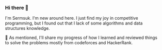 ### Hi there 👋

I'm Sermsuk. I'm new around here. I just find my joy in competitive programming, but I found out that I lack of some algorithms and data structures knowledge.

💬 As mentioned, I'll share my progress of how I learned and reviewed things to solve the problems mostly from codeforces and HackerRank. 
<!--
**srmsk7/srmsk7** is a ✨ _special_ ✨ repository because its `README.md` (this file) appears on your GitHub profile.

Here are some ideas to get you started:

- 🔭 I’m currently working on ...
- 🌱 I’m currently learning ...
- 👯 I’m looking to collaborate on ...
- 🤔 I’m looking for help with ...
- 💬 Ask me about ...
- 📫 How to reach me: ...
- 😄 Pronouns: ...
- ⚡ Fun fact: ...
-->
